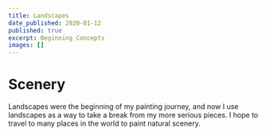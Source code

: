```yaml
---
title: Landscapes
date_published: 2020-01-12
published: true
excerpt: Beginning Concepts
images: []
---
```


# Scenery

Landscapes were the beginning of my painting journey, and now I use landscapes as a way to take a break from my more serious pieces. I hope to travel to many places in the world to paint natural scenery.
